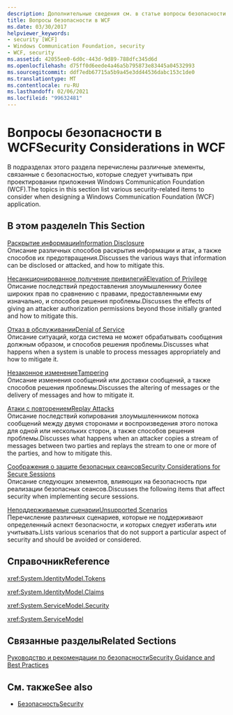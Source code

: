 ```yaml
---
description: Дополнительные сведения см. в статье вопросы безопасности в WCF.
title: Вопросы безопасности в WCF
ms.date: 03/30/2017
helpviewer_keywords:
- security [WCF]
- Windows Communication Foundation, security
- WCF, security
ms.assetid: 42055ee0-6d0c-443d-9d89-788dfc345d6d
ms.openlocfilehash: d75ff0d6eede4a46a5b795873e83445a04532993
ms.sourcegitcommit: ddf7edb67715a5b9a45e3dd44536dabc153c1de0
ms.translationtype: MT
ms.contentlocale: ru-RU
ms.lasthandoff: 02/06/2021
ms.locfileid: "99632481"
---
```

# <a name="security-considerations-in-wcf"></a><span data-ttu-id="55a31-103">Вопросы безопасности в WCF</span><span class="sxs-lookup"><span data-stu-id="55a31-103">Security Considerations in WCF</span></span>

<span data-ttu-id="55a31-104">В подразделах этого раздела перечислены различные элементы, связанные с безопасностью, которые следует учитывать при проектировании приложения Windows Communication Foundation (WCF).</span><span class="sxs-lookup"><span data-stu-id="55a31-104">The topics in this section list various security-related items to consider when designing a Windows Communication Foundation (WCF) application.</span></span>  
  
## <a name="in-this-section"></a><span data-ttu-id="55a31-105">В этом разделе</span><span class="sxs-lookup"><span data-stu-id="55a31-105">In This Section</span></span>  

 [<span data-ttu-id="55a31-106">Раскрытие информации</span><span class="sxs-lookup"><span data-stu-id="55a31-106">Information Disclosure</span></span>](information-disclosure.md)  
 <span data-ttu-id="55a31-107">Описание различных способов раскрытия информации и атак, а также способов их предотвращения.</span><span class="sxs-lookup"><span data-stu-id="55a31-107">Discusses the various ways that information can be disclosed or attacked, and how to mitigate this.</span></span>  
  
 [<span data-ttu-id="55a31-108">Несанкционированное получение привилегий</span><span class="sxs-lookup"><span data-stu-id="55a31-108">Elevation of Privilege</span></span>](elevation-of-privilege.md)  
 <span data-ttu-id="55a31-109">Описание последствий предоставления злоумышленнику более широких прав по сравнению с правами, предоставленными ему изначально, и способов решения проблемы.</span><span class="sxs-lookup"><span data-stu-id="55a31-109">Discusses the effects of giving an attacker authorization permissions beyond those initially granted and how to mitigate this.</span></span>  
  
 [<span data-ttu-id="55a31-110">Отказ в обслуживании</span><span class="sxs-lookup"><span data-stu-id="55a31-110">Denial of Service</span></span>](denial-of-service.md)  
 <span data-ttu-id="55a31-111">Описание ситуаций, когда система не может обрабатывать сообщения должным образом, и способов решения проблемы.</span><span class="sxs-lookup"><span data-stu-id="55a31-111">Discusses what happens when a system is unable to process messages appropriately and how to mitigate it.</span></span>  
  
 [<span data-ttu-id="55a31-112">Незаконное изменение</span><span class="sxs-lookup"><span data-stu-id="55a31-112">Tampering</span></span>](tampering.md)  
 <span data-ttu-id="55a31-113">Описание изменения сообщений или доставки сообщений, а также способов решения проблемы.</span><span class="sxs-lookup"><span data-stu-id="55a31-113">Discusses the altering of messages or the delivery of messages and how to mitigate it.</span></span>  
  
 [<span data-ttu-id="55a31-114">Атаки с повторением</span><span class="sxs-lookup"><span data-stu-id="55a31-114">Replay Attacks</span></span>](replay-attacks.md)  
 <span data-ttu-id="55a31-115">Описание последствий копирования злоумышленником потока сообщений между двумя сторонами и воспроизведения этого потока для одной или нескольких сторон, а также способов решения проблемы.</span><span class="sxs-lookup"><span data-stu-id="55a31-115">Discusses what happens when an attacker copies a stream of messages between two parties and replays the stream to one or more of the parties, and how to mitigate this.</span></span>  
  
 [<span data-ttu-id="55a31-116">Соображения о защите безопасных сеансов</span><span class="sxs-lookup"><span data-stu-id="55a31-116">Security Considerations for Secure Sessions</span></span>](security-considerations-for-secure-sessions.md)  
 <span data-ttu-id="55a31-117">Описание следующих элементов, влияющих на безопасность при реализации безопасных сеансов.</span><span class="sxs-lookup"><span data-stu-id="55a31-117">Discusses the following items that affect security when implementing secure sessions.</span></span>  
  
 [<span data-ttu-id="55a31-118">Неподдерживаемые сценарии</span><span class="sxs-lookup"><span data-stu-id="55a31-118">Unsupported Scenarios</span></span>](unsupported-scenarios.md)  
 <span data-ttu-id="55a31-119">Перечисление различных сценариев, которые не поддерживают определенный аспект безопасности, и которых следует избегать или учитывать.</span><span class="sxs-lookup"><span data-stu-id="55a31-119">Lists various scenarios that do not support a particular aspect of security and should be avoided or considered.</span></span>  
  
## <a name="reference"></a><span data-ttu-id="55a31-120">Справочник</span><span class="sxs-lookup"><span data-stu-id="55a31-120">Reference</span></span>  

 <xref:System.IdentityModel.Tokens>  
  
 <xref:System.IdentityModel.Claims>  
  
 <xref:System.ServiceModel.Security>  
  
 <xref:System.ServiceModel>  
  
## <a name="related-sections"></a><span data-ttu-id="55a31-121">Связанные разделы</span><span class="sxs-lookup"><span data-stu-id="55a31-121">Related Sections</span></span>  

 [<span data-ttu-id="55a31-122">Руководство и рекомендации по безопасности</span><span class="sxs-lookup"><span data-stu-id="55a31-122">Security Guidance and Best Practices</span></span>](security-guidance-and-best-practices.md)  
  
## <a name="see-also"></a><span data-ttu-id="55a31-123">См. также</span><span class="sxs-lookup"><span data-stu-id="55a31-123">See also</span></span>

- [<span data-ttu-id="55a31-124">Безопасность</span><span class="sxs-lookup"><span data-stu-id="55a31-124">Security</span></span>](security.md)
